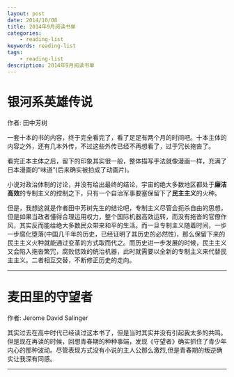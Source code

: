 ```yaml
---
layout: post
date: 2014/10/08
title: 2014年9月阅读书单
categories: 
    - reading-list
keywords: reading-list
tags: 
    - reading-list
description: 2014年9月阅读书单
---
```



# 银河系英雄传说


作者: 田中芳树

一套十本的书的内容，终于完全看完了，看了足足有两个月的时间吧。十本主体的内容之外，还有几本外传，不过这些外传已经不再想看了，过于冗长拖沓了。

看完正本主体之后，留下的印象其实很一般，整体描写手法就像漫画一样，充满了日本漫画的“味道”(后来确实被拍成了动画片)。

小说对政治体制的讨论，并没有给出最终的结论，宇宙的绝大多数地区都处于**廉洁高效**的专制主义的控制之下，只有一个自治军事要塞保留下了**民主主义**的火种。

但是，我想这就是作者田中芳树先生的结论吧，专制主义尽管会扼杀自由的思想，但是如果当政者懂得合理运用权力，整个国际机器高效运转，而没有拖沓的官僚作风，其实反而能给绝大多数民众带来和平的生活。而一旦专制主义随着时间，一步一步腐化堕落(中国几千年的历史，已经证明了其历史的必然性)，那么保留下来的民主主义火种就能通过变革的方式取而代之。而历史进一步发展的时候，民主主义又会陷入拖沓繁冗，腐败低效的统治机器，此时就需要以全新的专制主义来代替民主主义。二者相互交替，不断修正历史的走向。

---------------------------

# 麦田里的守望者


作者: Jerome David Salinger

其实过去在高中时代已经读过这本书了，但是当时其实并没有引起我太多的共鸣。但是现在再读的时候，回想青春期的种种事端，发现《守望者》确实抓住了青少年内心的那种波动。尽管表现方式没有小说的主人公那么激烈,但是青春期的叛逆确实让我深有同感。


---------------------------

